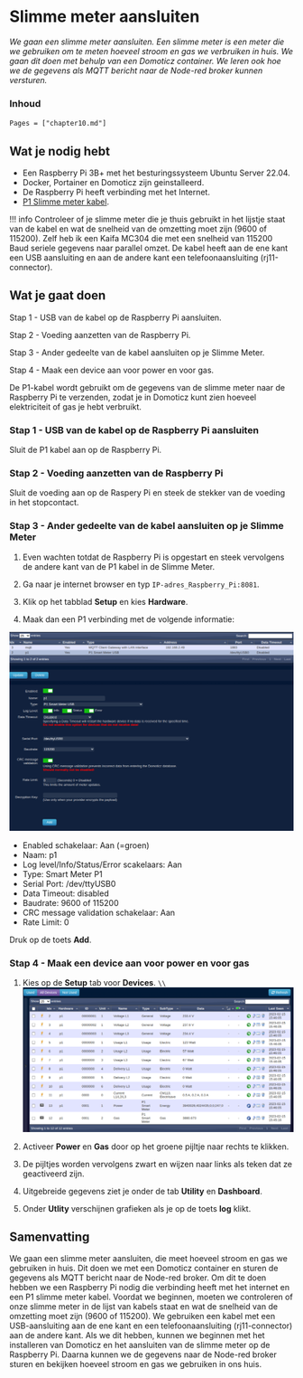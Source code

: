 # Slimme meter aansluiten

*We gaan een slimme meter aansluiten. Een slimme meter is een meter die we gebruiken om te meten hoeveel stroom en gas we verbruiken in huis. We gaan dit doen met behulp van een Domoticz container. We leren ook hoe we de gegevens als MQTT bericht naar de Node-red broker kunnen versturen.*

### Inhoud

```@contents
Pages = ["chapter10.md"]
```

## Wat je nodig hebt
- Een Raspberry Pi 3B+ met het besturingssysteem Ubuntu Server 22.04.
- Docker, Portainer en Domoticz zijn geinstalleerd.
- De Raspberry Pi heeft verbinding met het Internet.
- [P1 Slimme meter kabel](https://www.sossolutions.nl/slimme-meter-kabel).

!!! info
    Controleer of je slimme meter die je thuis gebruikt in het lijstje staat van de kabel en wat de snelheid van de omzetting moet zijn (9600 of 115200). Zelf heb ik een Kaifa MC304 die met een snelheid van 115200 Baud seriele gegevens naar parallel omzet. De kabel heeft aan de ene kant een USB aansluiting en aan de andere kant een telefoonaansluiting (rj11-connector).

## Wat je gaat doen

Stap 1 - USB van de kabel op de Raspberry Pi aansluiten.

Stap 2 - Voeding aanzetten van de Raspberry Pi.

Stap 3 - Ander gedeelte van de kabel aansluiten op je Slimme Meter.

Stap 4 - Maak een device aan voor power en voor gas.

De P1-kabel wordt gebruikt om de gegevens van de slimme meter naar de Raspberry Pi te verzenden, zodat je in Domoticz kunt zien hoeveel elektriciteit of gas je hebt verbruikt.

### Stap 1 - USB van de kabel op de Raspberry Pi aansluiten

Sluit de P1 kabel aan op de Raspberry Pi.

### Stap 2 - Voeding aanzetten van de Raspberry Pi

Sluit de voeding aan op de Raspery Pi en steek de stekker van de voeding in het stopcontact. 

### Stap 3 - Ander gedeelte van de kabel aansluiten op je Slimme Meter

1. Even wachten totdat de Raspberry Pi is opgestart en steek vervolgens de andere kant van de P1 kabel in de Slimme Meter.

2. Ga naar je internet browser en typ `IP-adres_Raspberry_Pi:8081`.

3. Klik op het tabblad **Setup** en kies **Hardware**.

4. Maak dan een P1 verbinding met de volgende informatie:

![fig_11_1](assets/fig_11_1.png)
      
- Enabled schakelaar: Aan (=groen)
- Naam: p1
- Log level/Info/Status/Error scakelaars: Aan
- Type: Smart Meter P1
- Serial Port: /dev/ttyUSB0
- Data Timeout: disabled
- Baudrate: 9600 of 115200
- CRC message validation schakelaar: Aan
- Rate Limit: 0
      
Druk op de toets **Add**.

### Stap 4 - Maak een device aan voor power en voor gas

1. Kies op de **Setup** tab voor **Devices**. ``\\``![fig_11_1](assets/fig_11_2.png)

2. Activeer **Power** en **Gas** door op het groene pijltje naar rechts te klikken.

3. De pijltjes worden vervolgens zwart en wijzen naar links als teken dat ze geactiveerd zijn.

4. Uitgebreide gegevens ziet je onder de tab **Utility** en **Dashboard**.

5. Onder **Utlity**  verschijnen grafieken als je op de toets **log** klikt.

## Samenvatting

We gaan een slimme meter aansluiten, die meet hoeveel stroom en gas we gebruiken in huis. Dit doen we met een Domoticz container en sturen de gegevens als MQTT bericht naar de Node-red broker. Om dit te doen hebben we een Raspberry Pi nodig die verbinding heeft met het internet en een P1 slimme meter kabel. Voordat we beginnen, moeten we controleren of onze slimme meter in de lijst van kabels staat en wat de snelheid van de omzetting moet zijn (9600 of 115200). We gebruiken een kabel met een USB-aansluiting aan de ene kant en een telefoonaansluiting (rj11-connector) aan de andere kant. Als we dit hebben, kunnen we beginnen met het installeren van Domoticz en het aansluiten van de slimme meter op de Raspberry Pi. Daarna kunnen we de gegevens naar de Node-red broker sturen en bekijken hoeveel stroom en gas we gebruiken in ons huis.